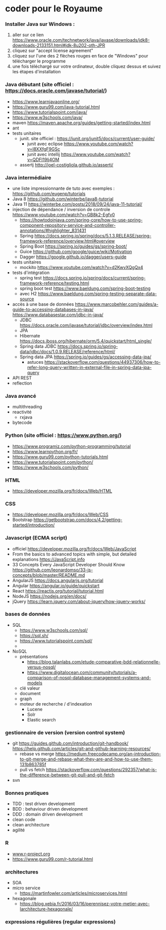 # coder pour le Royaume

### Installer Java sur Windows : 
1. aller sur ce lien https://www.oracle.com/technetwork/java/javase/downloads/jdk8-downloads-2133151.html#jdk-8u202-oth-JPR
1. cliquez sur "accept license agreement"
1. cliquez sur l'une des 2 flèches rouges en face de "Windows" pour télécharger le programme
1. une fois téléchargé sur votre ordinateur, double cliquez dessus et suivez les étapes d'installation

### Java débutant (site officiel : https://docs.oracle.com/javase/tutorial/)
* https://www.learnjavaonline.org/
* https://www.guru99.com/java-tutorial.html
* https://www.tutorialspoint.com/java/
* https://www.w3schools.com/java/
* maven https://maven.apache.org/guides/getting-started/index.html
* ant
* tests unitaires
  * junit. site officiel : https://junit.org/junit5/docs/current/user-guide/
    * junit avec eclipse https://www.youtube.com/watch?v=I8XXfgF9GSc
    * junit avec intellij https://www.youtube.com/watch?v=QDFI19lj4OM
  * assertj http://joel-costigliola.github.io/assertj/

### Java intermédiaire
* une liste impressionnante de tuto avec exemples : https://github.com/eugenp/tutorials
* Java 8 https://github.com/winterbe/java8-tutorial
* Java 11 https://winterbe.com/posts/2018/09/24/java-11-tutorial/
* injection de dépendance / inversion de controle  https://www.youtube.com/watch?v=GB8k2-Egfv0
  *  https://howtodoinjava.com/spring-core/how-to-use-spring-component-repository-service-and-controller-annotations/#highlighter_831431
  * Spring https://docs.spring.io/spring/docs/5.1.3.RELEASE/spring-framework-reference/overview.html#overview
  * Spring Boot https://spring.io/guides/gs/spring-boot/
  * Guice https://github.com/google/guice/wiki/Motivation
  * Dagger https://google.github.io/dagger/users-guide
* tests unitaires
  * mockito https://www.youtube.com/watch?v=d2KwvXQgQx4
* tests d'intégration
  * spring test https://docs.spring.io/spring/docs/current/spring-framework-reference/testing.html
  * spring boot test https://www.baeldung.com/spring-boot-testing
  * avec H2 https://www.baeldung.com/spring-testing-separate-data-source
* accès à une base de données https://www.marcobehler.com/guides/a-guide-to-accessing-databases-in-java/ https://www.databasestar.com/jdbc-in-java/
  * JDBC https://docs.oracle.com/javase/tutorial/jdbc/overview/index.html
  * JPA
  * Hibernate https://docs.jboss.org/hibernate/orm/5.4/quickstart/html_single/
  * Spring data JDBC https://docs.spring.io/spring-data/jdbc/docs/1.0.9.RELEASE/reference/html/
  * Spring data JPA https://spring.io/guides/gs/accessing-data-jpa/
    * astuces https://stackoverflow.com/questions/44937306/how-to-refer-long-query-written-in-external-file-in-spring-data-jpa-query
* API REST
* reflection

### Java avancé
* multithreading
* reactivité
  * rxjava
* bytecode

### Python (site officiel : https://www.python.org/)
* https://www.programiz.com/python-programming/tutorial 
* https://www.learnpython.org/fr/
* https://www.guru99.com/python-tutorials.html
* https://www.tutorialspoint.com/python/
* https://www.w3schools.com/python/

### HTML
* https://developer.mozilla.org/fr/docs/Web/HTML

### CSS
* https://developer.mozilla.org/fr/docs/Web/CSS
* Bootstrap https://getbootstrap.com/docs/4.2/getting-started/introduction/

### Javascript (ECMA script)
* officiel https://developer.mozilla.org/fr/docs/Web/JavaScript
* From the basics to advanced topics with simple, but detailed explanations https://JavaScript.info
* 33 Concepts Every JavaScript Developer Should Know https://github.com/leonardomso/33-js-concepts/blob/master/README.md
* AngularJS https://docs.angularjs.org/tutorial
* Angular https://angular.io/guide/quickstart
* React https://reactjs.org/tutorial/tutorial.html
* NodeJS https://nodejs.org/en/docs/
* jQuery https://learn.jquery.com/about-jquery/how-jquery-works/

### bases de données
* SQL
  * https://www.w3schools.com/sql/
  * https://sql.sh/
  * https://www.tutorialspoint.com/sql/
  * 
* NoSQL 
  * présentations 
    * https://blog.talanlabs.com/etude-comparative-bdd-relationnelle-versus-nosql/
    * https://www.digitalocean.com/community/tutorials/a-comparison-of-nosql-database-management-systems-and-models
  * clé valeur
  * document
  * graph
  * moteur de recherche / d'indexation
    * Lucene
    * Solr
    * Elastic search

### gestionnaire de version (version control system)
* git https://guides.github.com/introduction/git-handbook/ https://help.github.com/articles/git-and-github-learning-resources/
  * rebase vs merge https://medium.freecodecamp.org/an-introduction-to-git-merge-and-rebase-what-they-are-and-how-to-use-them-131b863785f
  * pull vs fetch https://stackoverflow.com/questions/292357/what-is-the-difference-between-git-pull-and-git-fetch
* svn

### Bonnes pratiques
* TDD : test driven development
* BDD : behaviour driven development
* DDD : domain driven development
* clean code
* clean architecture
* agilité

### R
* www.r-project.org
* https://www.guru99.com/r-tutorial.html 

### architectures
* SOA
* micro service
  * https://martinfowler.com/articles/microservices.html
* hexagonale 
  * https://blog.xebia.fr/2016/03/16/perennisez-votre-metier-avec-larchitecture-hexagonale/

### expressions régulières (regular expressions)
